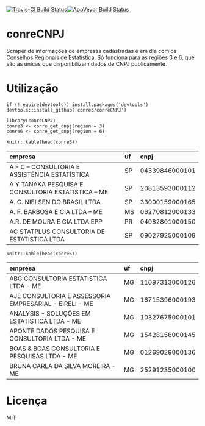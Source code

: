 [![Travis-CI Build Status](https://travis-ci.org/conre3/conreCNPJ.svg?branch=master)](https://travis-ci.org/conre3/conreCNPJ)[![AppVeyor Build Status](https://ci.appveyor.com/api/projects/status/github/conre3/conreCNPJ?branch=master&svg=true)](https://ci.appveyor.com/project/conre3/conreCNPJ)

# conreCNPJ

Scraper de informações de empresas cadastradas e em dia com os Conselhos Regionais de Estatística. Só funciona para as regiões 3 e 6, que são as únicas que
disponibilizam dados de CNPJ publicamente.

# Utilização

```
if (!require(devtools)) install.packages('devtools')
devtools::install_github('conre3/conreCNPJ')

library(conreCNPJ)
conre3 <- conre_get_cnpj(region = 3)
conre6 <- conre_get_cnpj(region = 6)
```

```
knitr::kable(head(conre3))
```

|empresa                                            |uf |cnpj           |
|:--------------------------------------------------|:--|:--------------|
|A F C – CONSULTORIA E ASSISTÊNCIA ESTATÍSTICA      |SP |04339846000101 |
|A Y TANAKA PESQUISA E CONSULTORIA ESTATISTICA – ME |SP |20813593000112 |
|A. C. NIELSEN DO BRASIL LTDA                       |SP |33000159000165 |
|A. F. BARBOSA E CIA LTDA – ME                      |MS |06270812000133 |
|A.R. DE MOURA E CIA LTDA EPP                       |PR |04982801000150 |
|AC STATPLUS CONSULTORIA DE ESTATÍSTICA LTDA        |SP |09027925000109 |

```
knitr::kable(head(conre6))
```

|empresa                                                |uf |cnpj           |
|:------------------------------------------------------|:--|:--------------|
|ABG CONSULTORIA ESTATÍSTICA LTDA - ME                  |MG |11097313000126 |
|AJE CONSULTORIA E ASSESSORIA EMPRESARIAL - EIRELI - ME |MG |16715396000193 |
|ANALYSIS - SOLUÇÕES EM ESTATÍSTICA LTDA - ME           |MG |10327675000101 |
|APONTE DADOS PESQUISA E CONSULTORIA LTDA - ME          |MG |15428156000145 |
|BOAS & BOAS CONSULTORIA E PESQUISAS LTDA - ME          |MG |01269029000136 |
|BRUNA CARLA DA SILVA MOREIRA - ME                      |MG |25291235000100 |

# Licença

MIT
